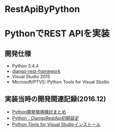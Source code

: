 # RestApiByPython

# PythonでREST APIを実装

## 開発仕様
- Python 3.4.4
- [django-rest-framework](http://www.django-rest-framework.org/)
- Visual Studio 2015
- Microsoft/PTVS: Python Tools for Visual Studio

## 実装当時の開発関連記録(2016.12)
- [Python開発環境検討まとめ](http://pie001.hatenablog.com/entry/2016/12/28/173903)
- [Python：DjangoRestApi初期設定](http://pie001.hatenablog.com/entry/2016/12/28/225423)
- [Python Tools for Visual Studioインストール](http://pie001.hatenablog.com/entry/2016/12/28/220250)
